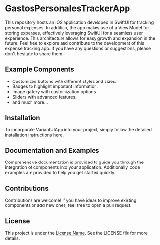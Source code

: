 # GastosPersonalesTrackerApp 
This repository hosts an iOS application developed in SwiftUI for tracking personal expenses. In addition, the app makes use of a View Model for storing expenses, effectively leveraging SwiftUI for a seamless user experience. This architecture allows for easy growth and expansion in the future.
Feel free to explore and contribute to the development of this expense tracking app. If you have any questions or suggestions, please don't hesitate to share them.

## Example Components

- Customized buttons with different styles and sizes.
- Badges to highlight important information.
- Image gallery with customization options.
- Sliders with advanced features.
- and much more...

## Installation

To incorporate VariantUIApp into your project, simply follow the detailed installation instructions [here](link-to-documentation).

## Documentation and Examples

Comprehensive documentation is provided to guide you through the integration of components into your application. Additionally, code examples are provided to help you get started quickly.

## Contributions

Contributions are welcome! If you have ideas to improve existing components or add new ones, feel free to open a pull request.

## License

This project is under the [License Name](link-to-license). See the LICENSE file for more details.
